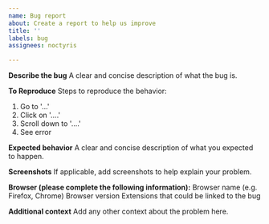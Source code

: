 ```yaml
---
name: Bug report
about: Create a report to help us improve
title: ''
labels: bug
assignees: noctyris

---
```


**Describe the bug**
A clear and concise description of what the bug is.

**To Reproduce**
Steps to reproduce the behavior:
1. Go to '...'
2. Click on '....'
3. Scroll down to '....'
4. See error

**Expected behavior**
A clear and concise description of what you expected to happen.

**Screenshots**
If applicable, add screenshots to help explain your problem.

**Browser (please complete the following information):**
Browser name (e.g. Firefox, Chrome)
Browser version
Extensions that could be linked to the bug

**Additional context**
Add any other context about the problem here.
